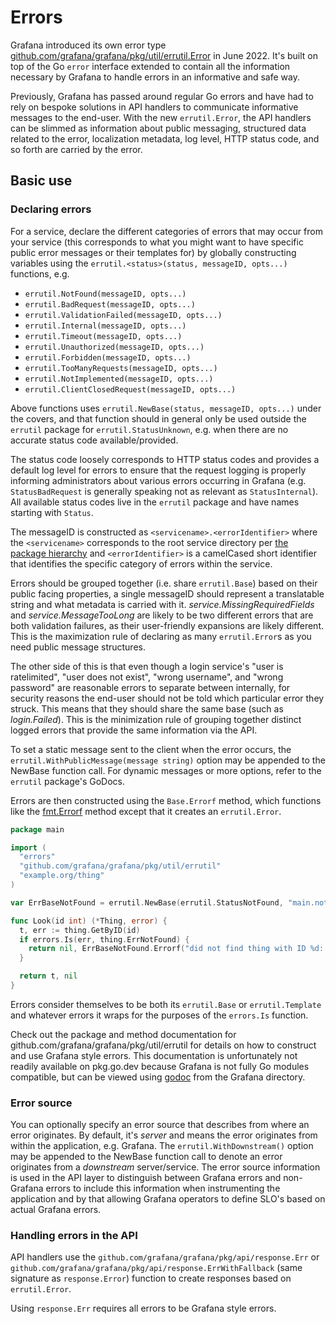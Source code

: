 # Errors

Grafana introduced its own error type [github.com/grafana/grafana/pkg/util/errutil.Error](../../pkg/util/errutil/errors.go)
in June 2022. It's built on top of the Go `error` interface extended to
contain all the information necessary by Grafana to handle errors in an
informative and safe way.

Previously, Grafana has passed around regular Go errors and have had to
rely on bespoke solutions in API handlers to communicate informative
messages to the end-user. With the new `errutil.Error`, the API handlers
can be slimmed as information about public messaging, structured data
related to the error, localization metadata, log level, HTTP status
code, and so forth are carried by the error.

## Basic use

### Declaring errors

For a service, declare the different categories of errors that may occur
from your service (this corresponds to what you might want to have
specific public error messages or their templates for) by globally
constructing variables using the `errutil.<status>(status, messageID, opts...)`
functions, e.g.

- `errutil.NotFound(messageID, opts...)`
- `errutil.BadRequest(messageID, opts...)`
- `errutil.ValidationFailed(messageID, opts...)`
- `errutil.Internal(messageID, opts...)`
- `errutil.Timeout(messageID, opts...)`
- `errutil.Unauthorized(messageID, opts...)`
- `errutil.Forbidden(messageID, opts...)`
- `errutil.TooManyRequests(messageID, opts...)`
- `errutil.NotImplemented(messageID, opts...)`
- `errutil.ClientClosedRequest(messageID, opts...)`

Above functions uses `errutil.NewBase(status, messageID, opts...)` under the covers, and that function should in general only be used outside the `errutil` package for `errutil.StatusUnknown`, e.g. when there are no accurate status code available/provided.

The status code loosely corresponds to HTTP status codes and provides a
default log level for errors to ensure that the request logging is
properly informing administrators about various errors occurring in
Grafana (e.g. `StatusBadRequest` is generally speaking not as relevant
as `StatusInternal`). All available status codes live in the `errutil`
package and have names starting with `Status`.

The messageID is constructed as `<servicename>.<errorIdentifier>` where
the `<servicename>` corresponds to the root service directory per
[the package hierarchy](package-hierarchy.md) and `<errorIdentifier>`
is a camelCased short identifier that identifies the specific category
of errors within the service.

Errors should be grouped together (i.e. share `errutil.Base`) based on
their public facing properties, a single messageID should represent a
translatable string and what metadata is carried with it.
_service.MissingRequiredFields_ and _service.MessageTooLong_ are likely
to be two different errors that are both validation failures, as their
user-friendly expansions are likely different. This is the maximization
rule of declaring as many `errutil.Error`s as you need public message
structures.

The other side of this is that even though a login service's
"user is ratelimited", "user does not exist", "wrong username", and
"wrong password" are reasonable errors to separate between internally,
for security reasons the end-user should not be told which particular
error they struck. This means that they should share the same base (such
as _login.Failed_). This is the minimization rule of grouping together
distinct logged errors that provide the same information via the API.

To set a static message sent to the client when the error occurs, the
`errutil.WithPublicMessage(message string)` option may be appended to
the NewBase function call. For dynamic messages or more options, refer
to the `errutil` package's GoDocs.

Errors are then constructed using the `Base.Errorf` method, which
functions like the [fmt.Errorf](https://pkg.go.dev/fmt#Errorf) method
except that it creates an `errutil.Error`.

```go
package main

import (
  "errors"
  "github.com/grafana/grafana/pkg/util/errutil"
  "example.org/thing"
)

var ErrBaseNotFound = errutil.NewBase(errutil.StatusNotFound, "main.notFound", errutil.WithPublicMessage("Thing not found"))

func Look(id int) (*Thing, error) {
  t, err := thing.GetByID(id)
  if errors.Is(err, thing.ErrNotFound) {
    return nil, ErrBaseNotFound.Errorf("did not find thing with ID %d: %w", id, err)
  }

  return t, nil
}
```

Errors consider themselves to be both its `errutil.Base` or
`errutil.Template` and whatever errors it wraps for the purposes of the
`errors.Is` function.

Check out the package and method documentation for
github.com/grafana/grafana/pkg/util/errutil for details on how to
construct and use Grafana style errors. This documentation is
unfortunately not readily available on pkg.go.dev because Grafana is not
fully Go modules compatible, but can be viewed using
[godoc](https://go.dev/cmd/godoc/) from the Grafana directory.

### Error source

You can optionally specify an error source that describes from where an
error originates. By default, it's _server_ and means the error originates
from within the application, e.g. Grafana. The `errutil.WithDownstream()`
option may be appended to the NewBase function call to denote an error
originates from a _downstream_ server/service. The error source information
is used in the API layer to distinguish between Grafana errors and
non-Grafana errors to include this information when instrumenting the
application and by that allowing Grafana operators to define SLO's
based on actual Grafana errors.

### Handling errors in the API

API handlers use the `github.com/grafana/grafana/pkg/api/response.Err`
or `github.com/grafana/grafana/pkg/api/response.ErrWithFallback`
(same signature as `response.Error`) function to create responses based
on `errutil.Error`.

Using `response.Err` requires all errors to be Grafana style errors.
